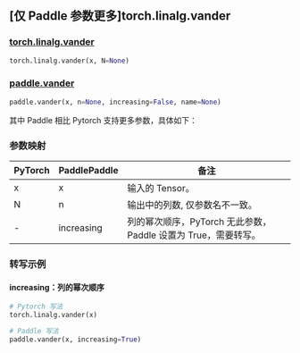 ## [仅 Paddle 参数更多]torch.linalg.vander

### [torch.linalg.vander](https://pytorch.org/docs/1.13/generated/torch.linalg.vander.html#torch.linalg.vander)

```python
torch.linalg.vander(x, N=None)
```

### [paddle.vander](https://www.paddlepaddle.org.cn/documentation/docs/zh/develop/api/paddle/vander_cn.html)

```python
paddle.vander(x, n=None, increasing=False, name=None)
```

其中 Paddle 相比 Pytorch 支持更多参数，具体如下：

### 参数映射

| PyTorch | PaddlePaddle | 备注                                                               |
| ------- | ------------ | ------------------------------------------------------------------ |
| x       | x            | 输入的 Tensor。                                                    |
| N       | n            | 输出中的列数, 仅参数名不一致。                                     |
| -       | increasing   | 列的幂次顺序，PyTorch 无此参数，Paddle 设置为 True，需要转写。 |

### 转写示例

#### increasing：列的幂次顺序

```python
# Pytorch 写法
torch.linalg.vander(x)

# Paddle 写法
paddle.vander(x, increasing=True)
```
